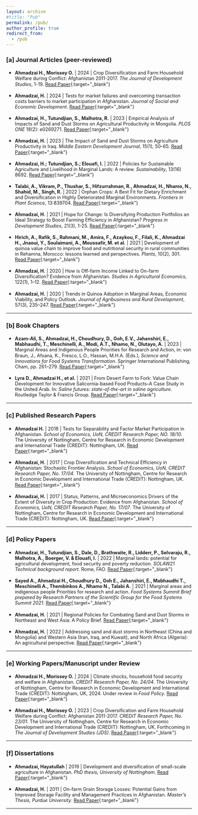 ```yaml
---
layout: archive
#title: "Pub"
permalink: /pub/
author_profile: true
redirect_from:
  - /pub
---
```


### [a] Journal Articles (peer-reviewed)

- <span style="font-size: 0.9em; line-height: 1.2;">**Ahmadzai H., Morissey O.** | 2024 | Crop Diversification and Farm Household Welfare during Conflict: Afghanistan 2011-2017. *The Journal of Development Studies*, 1-19. [Read Paper](https://doi.org/10.1080/00220388.2024.2404576){:target="_blank"}</span>

- <span style="font-size: 0.9em; line-height: 1.2;">**Ahmadzai, H.** | 2024 | Tests for market failures and overcoming transaction costs barriers to market participation in Afghanistan. *Journal of Social and Economic Development*. [Read Paper](https://doi.org/10.1007/s40847-024-00364-2){:target="_blank"}</span>

- <span style="font-size: 0.9em; line-height: 1.2;">**Ahmadzai, H., Tutundjian, S., Malhotra, R.** | 2023 | Empirical Analysis of Impacts of Sand and Dust Storms on Agricultural Productivity in Mongolia. *PLOS ONE* 18(2): e0269271. [Read Paper](https://doi.org/10.1371/journal.pone.0269271){:target="_blank"}</span>

- <span style="font-size: 0.9em; line-height: 1.2;">**Ahmadzai, H.** | 2023 | The Impact of Sand and Dust Storms on Agriculture Productivity in Iraq. *Middle Eastern Development Journal*, 15(1), 50–65. [Read Paper](https://doi.org/10.1080/17938120.2023.2166748){:target="_blank"}</span>

- <span style="font-size: 0.9em; line-height: 1.2;">**Ahmadzai, H.; Tutundjian, S.; Elouafi, I.** | 2022 | Policies for Sustainable Agriculture and Livelihood in Marginal Lands: A review. *Sustainability*, 13(16) 8692. [Read Paper](https://doi.org/10.3390/su13168692){:target="_blank"}</span>

- <span style="font-size: 0.9em; line-height: 1.2;">**Talabi, A., Vikram, P., Thushar, S., Hifzurrahman, R., Ahmadzai, H., Nhamo, N., Shahid, M., Singh, R.** | 2022 | Orphan Crops: A Best Fit for Dietary Enrichment and Diversification in Highly Deteriorated Marginal Environments. *Frontiers in Plant Science*, 13:839704. [Read Paper](https://doi.org/10.3389/fpls.2022.839704){:target="_blank"}</span>

- <span style="font-size: 0.9em; line-height: 1.2;">**Ahmadzai, H.** | 2021 | Hope for Change: Is Diversifying Production Portfolios an Ideal Strategy to Boost Farming Efficiency in Afghanistan? *Progress in Development Studies*, 21(3), 1-25. [Read Paper](https://doi.org/10.1177/14649934211031745){:target="_blank"}</span>

- <span style="font-size: 0.9em; line-height: 1.2;">**Hirich, A., Rafik, S., Rahmani, M., Amira, F., Azaykou, F., Filali, K., Ahmadzai H., Jnaoui, Y., Soulaimani, A., Moussafir, M. et al.** | 2021 | Development of quinoa value chain to improve food and nutritional security in rural communities in Rehamna, Morocco: lessons learned and perspectives. *Plants*, 10(2), 301. [Read Paper](https://doi.org/10.3390/plants10020301){:target="_blank"}</span>

- <span style="font-size: 0.9em; line-height: 1.2;">**Ahmadzai, H.** | 2020 | How is Off-farm Income Linked to On-farm Diversification? Evidence from Afghanistan. *Studies in Agricultural Economics*, 122(1), 1–12. [Read Paper](https://doi.org/10.7896/j.2010){:target="_blank"}</span>

- <span style="font-size: 0.9em; line-height: 1.2;">**Ahmadzai, H.** | 2020 | Trends in Quinoa Adoption in Marginal Areas, Economic Viability, and Policy Outlook. *Journal of Agribusiness and Rural Development*, 57(3), 235–247. [Read Paper](https://doi.org/10.17306/J.JARD.2020.01351){:target="_blank"}</span>

---

### [b] Book Chapters

- <span style="font-size: 0.9em; line-height: 1.2;">**Azam-Ali, S., Ahmadzai, H., Choudhury, D., Goh, E.V., Jahanshiri, E., Mabhaudhi, T., Meschinelli, A., Modi, A.T., Nhamo, N., Olutayo, A.** | 2023 | Marginal Areas and Indigenous People Priorities for Research and Action, in: von Braun, J., Afsana, K., Fresco, L.O., Hassan, M.H.A. (Eds.), *Science and Innovations for Food Systems Transformation*. Springer International Publishing, Cham, pp. 261–279. [Read Paper](https://doi.org/10.1007/978-3-031-15703-5_14){:target="_blank"}</span>

- <span style="font-size: 0.9em; line-height: 1.2;">**Lyra D., Ahmadzai H., et al.** | 2021 | From Desert Farm to Fork: Value Chain Development for Innovative Salicornia-based Food Products–A Case Study in the United Arab. In: *Saline futures: state-of-the-art in saline agriculture*. Routledge Taylor & Francis Group. [Read Paper](https://doi.org/10.1201/9781003112327-11){:target="_blank"}</span>

---

### [c] Published Research Papers

- <span style="font-size: 0.9em; line-height: 1.2;">**Ahmadzai H.** | 2018 | Tests for Separability and Factor Market Participation in Afghanistan. *School of Economics, UoN, CREDIT Research Paper, NO. 18/10*. The University of Nottingham, Centre for Research in Economic Development and International Trade (CREDIT): Nottingham, UK. [Read Paper](https://www.nottingham.ac.uk/CREDIT){:target="_blank"}</span>

- <span style="font-size: 0.9em; line-height: 1.2;">**Ahmadzai, H.** | 2017 | Crop Diversification and Technical Efficiency in Afghanistan: Stochastic Frontier Analysis. *School of Economics, UoN, CREDIT Research Paper, No. 17/04*. The University of Nottingham, Centre for Research in Economic Development and International Trade (CREDIT): Nottingham, UK. [Read Paper](https://www.nottingham.ac.uk/CREDIT){:target="_blank"}</span>

- <span style="font-size: 0.9em; line-height: 1.2;">**Ahmadzai, H.** | 2017 | Status, Patterns, and Microeconomics Drivers of the Extent of Diversity in Crop Production: Evidence from Afghanistan. *School of Economics, UoN, CREDIT Research Paper, No. 17/07*. The University of Nottingham, Centre for Research in Economic Development and International Trade (CREDIT): Nottingham, UK. [Read Paper](https://www.nottingham.ac.uk/CREDIT){:target="_blank"}</span>

---

### [d] Policy Papers

- <span style="font-size: 0.9em; line-height: 1.2;">**Ahmadzai, H., Tutundjian, S., Dale, D., Brathwaite, R., Lidderr, P., Selvaraju, R., Malhotra, A., Boerger, V. & Elouafi, I.** | 2022 | Marginal lands: potential for agricultural development, food security and poverty reduction. *SOLAW21 Technical background report*. Rome, FAO. [Read Paper](https://doi.org/10.4060/cc2838en){:target="_blank"}</span>

- <span style="font-size: 0.9em; line-height: 1.2;">**Sayed A., Ahmadzai H., Choudhury D., Goh E., Jahanshiri, E., Mabhaudhi T., Meschinelli A., Thembinkos A., Nhamo N., Talabi A.** | 2021 | Marginal areas and indigenous people Priorities for research and action. *Food Systems Summit Brief prepared by Research Partners of the Scientific Group for the Food Systems Summit 2021*. [Read Paper](https://doi.org/10.48565/fd4f-rk35){:target="_blank"}</span>

- <span style="font-size: 0.9em; line-height: 1.2;">**Ahmadzai, H.** | 2021 | Regional Policies for Combating Sand and Dust Storms in Northeast and West Asia: A Policy Brief. [Read Paper](https://www.fao.org){:target="_blank"}</span>

- <span style="font-size: 0.9em; line-height: 1.2;">**Ahmadzai, H.** | 2022 | Addressing sand and dust storms in Northeast (China and Mongolia) and Western Asia (Iran, Iraq, and Kuwait), and North Africa (Algeria): An agricultural perspective. [Read Paper](https://www.fao.org){:target="_blank"}</span>

---

### [e] Working Papers/Manuscript under Review

- <span style="font-size: 0.9em; line-height: 1.2;">**Ahmadzai H., Morissey O.** | 2024 | Climate shocks, household food security and welfare in Afghanistan. *CREDIT Research Paper, No. 24/04*. The University of Nottingham, Centre for Research in Economic Development and International Trade (CREDIT): Nottingham, UK, 2024. Under review in *Food Policy*. [Read Paper](https://doi.org/10.1016/j.foodpol.2024.101552){:target="_blank"}</span>

- <span style="font-size: 0.9em; line-height: 1.2;">**Ahmadzai H., Morissey O.** | 2023 | Crop Diversification and Farm Household Welfare during Conflict: Afghanistan 2011-2017. *CREDIT Research Paper, No. 23/01*. The University of Nottingham, Centre for Research in Economic Development and International Trade (CREDIT): Nottingham, UK. Forthcoming in *The Journal of Development Studies (JDS)*. [Read Paper](https://doi.org/10.1080/00220388.2024.2404576){:target="_blank"}</span>

---

### [f] Dissertations

- <span style="font-size: 0.9em; line-height: 1.2;">**Ahmadzai, Hayatullah** | 2019 | Development and diversification of small-scale agriculture in Afghanistan. *PhD thesis, University of Nottingham*. [Read Paper](https://www.nottingham.ac.uk/phd-thesis){:target="_blank"}</span>

- <span style="font-size: 0.9em; line-height: 1.2;">**Ahmadzai, H.** | 2011 | On-farm Grain Storage Losses: Potential Gains from Improved Storage Facility and Management Practices in Afghanistan. *Master’s Thesis, Purdue University*. [Read Paper](https://www.purdue.edu/master-thesis){:target="_blank"}</span>

---
